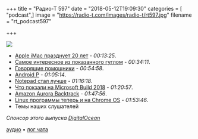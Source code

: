 +++
title = "Радио-Т 597"
date = "2018-05-12T19:09:30"
categories = [ "podcast",]
image = "https://radio-t.com/images/radio-t/rt597.jpg"
filename = "rt_podcast597"

+++

![](https://radio-t.com/images/radio-t/rt597.jpg)

- [Apple iMac празднует 20 лет](http://money.cnn.com/2018/05/06/technology/imac-anniversary-apple/index.html) - *00:13:25*.
- [Самое интересное из показанного гуглом](https://www.wired.com/story/lens-google-visual-search-tool-update/) - *00:34:11*.
- [Говорящие помощники](https://www.nbcnews.com/tech/tech-news/google-now-ready-let-its-tech-do-your-talking-n872436) - *00:54:58*.
- [Android P](https://www.theverge.com/2018/5/8/17327302/android-p-update-new-features-changes-video-google-io-2018) - *01:05:14*.
- [Notepad стал лучше](https://blogs.msdn.microsoft.com/commandline/2018/05/08/extended-eol-in-notepad/) - *01:16:18*.
- [Что покзали на Microsoft Build 2018](https://www.theverge.com/2018/5/8/17319908/microsoft-build-conference-2018-news-recap-highlights-windows-10) - *01:20:57*.
- [Amazon Aurora Backtrack](https://aws.amazon.com/blogs/aws/amazon-aurora-backtrack-turn-back-time/) - *01:47:56*.
- [Linux программы теперь и на Chrome OS](https://techcrunch.com/2018/05/08/you-can-now-run-linux-apps-on-chrome-os/) - *01:53:46*.
- Темы наших слушателей

*Спонсор этого выпуска [DigitalOcean](https://www.digitalocean.com)*


[аудио](https://cdn.radio-t.com/rt_podcast597.mp3) • [лог чата](http://chat.radio-t.com/logs/radio-t-597.html)
<audio src="https://cdn.radio-t.com/rt_podcast597.mp3" preload="none"></audio>
